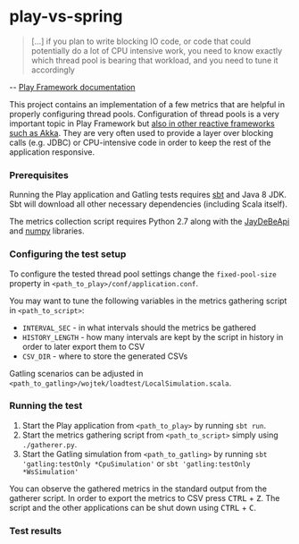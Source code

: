 # play-vs-spring

> [...] if you plan to write blocking IO code, or code that could potentially do a lot of CPU intensive work, you need to know exactly which thread pool is bearing that workload, and you need to tune it accordingly

-- [Play Framework documentation](https://www.playframework.com/documentation/2.6.x/ThreadPools)

This project contains an implementation of a few metrics that are helpful in properly configuring thread pools. Configuration of thread pools is a very important topic in Play Framework but [also in other reactive frameworks such as Akka](https://doc.akka.io/docs/akka/2.5.4/scala/dispatchers.html#blocking-needs-careful-management). They are very often used to provide a layer over blocking calls (e.g. JDBC) or CPU-intensive code in order to keep the rest of the application responsive.

### Prerequisites

Running the Play application and Gatling tests requires [sbt](http://www.scala-sbt.org) and Java 8 JDK. Sbt will download all other necessary dependencies (including Scala itself).

The metrics collection script requires Python 2.7 along with the [JayDeBeApi](https://pypi.python.org/pypi/JayDeBeApi/) and [numpy](https://pypi.python.org/pypi/numpy) libraries.

### Configuring the test setup

To configure the tested thread pool settings change the `fixed-pool-size` property in `<path_to_play>/conf/application.conf`.

You may want to tune the following variables in the metrics gathering script in `<path_to_script>`:
  * `INTERVAL_SEC` - in what intervals should the metrics be gathered
  * `HISTORY_LENGTH` - how many intervals are kept by the script in history in order to later export them to CSV
  * `CSV_DIR` - where to store the generated CSVs

Gatling scenarios can be adjusted in `<path_to_gatling>/wojtek/loadtest/LocalSimulation.scala`.

### Running the test

1. Start the Play application from `<path_to_play>` by running `sbt run`.
2. Start the metrics gathering script from `<path_to_script>` simply using `./gatherer.py`.
3. Start the Gatling simulation from `<path_to_gatling>` by running `sbt 'gatling:testOnly *CpuSimulation'` or `sbt 'gatling:testOnly *WsSimulation'`

You can observe the gathered metrics in the standard output from the gatherer script. In order to export the metrics to CSV press <kbd>CTRL</kbd> + <kbd>Z</kbd>. The script and the other applications can be shut down using <kbd>CTRL</kbd> + <kbd>C</kbd>.

### Test results


